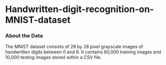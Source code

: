 # Handwritten-digit-recognition-on-MNIST-dataset
### **About the Data**
The MNIST dataset consists of 28 by 28 pixel grayscale images of handwritten digits between 0 and 9. It contains 60,000 training images and 10,000 testing images stored within a CSV file.
